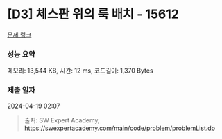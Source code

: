 # [D3] 체스판 위의 룩 배치 - 15612 

[문제 링크](https://swexpertacademy.com/main/code/problem/problemDetail.do?contestProbId=AYOBfxwaAXsDFATW) 

### 성능 요약

메모리: 13,544 KB, 시간: 12 ms, 코드길이: 1,370 Bytes

### 제출 일자

2024-04-19 02:07



> 출처: SW Expert Academy, https://swexpertacademy.com/main/code/problem/problemList.do